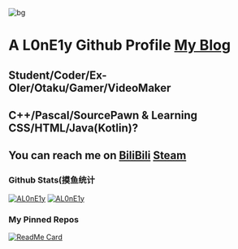 ![bg](https://raw.githubusercontent.com/AL0nE1y/Images-hosting/master/images/20200501234328.jpg)
# A L0nE1y Github Profile  [My Blog](https://al0ne1y.github.io/)
## Student/Coder/Ex-OIer/Otaku/Gamer/VideoMaker
## C++/Pascal/SourcePawn & Learning CSS/HTML/Java(Kotlin)?
## You can reach me on [BiliBili](https://space.bilibili.com/2018543) [Steam](https://steamcommunity.com/id/AL0nE1y/)
### Github Stats(摸鱼统计
[![AL0nE1y](https://github-readme-stats.vercel.app/api?username=AL0nE1y&show_icons=true&include_all_commits=true&count_private=true&theme=buefy&bg_color=FFB6C1,FFB6C1,FFB6C1,66CCFF)](https://github.com/anuraghazra/github-readme-stats)
[![AL0nE1y](https://github-readme-stats.vercel.app/api/top-langs?username=AL0nE1y&theme=buefy&layout=compact&bg_color=FFB6C1,FFB6C1,FFB6C1,66CCFF)](https://github.com/anuraghazra/github-readme-stats)
### My Pinned Repos
[![ReadMe Card](https://github-readme-stats.vercel.app/api/pin/?username=AL0nE1y&repo=Gacha-Simulator&show_owner=true&bg_color=FFB6C1,FFB6C1,FFB6C1,66CCFF)](https://github.com/AL0nE1y/Gacha-Simulator)
